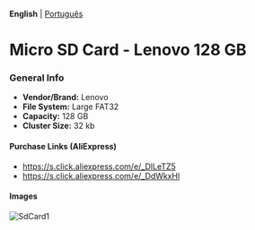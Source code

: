 **English** | [Português](pt-br.md)

# Micro SD Card - Lenovo 128 GB

### General Info

- <b>Vendor/Brand:</b> Lenovo
- <b>File System:</b> Large FAT32
- <b>Capacity:</b> 128 GB
- <b>Cluster Size:</b> 32 kb

#### Purchase Links (AliExpress)

- https://s.click.aliexpress.com/e/_DlLeTZ5
- https://s.click.aliexpress.com/e/_DdWkxHl

#### Images

![SdCard1](Images/SdCard.jpg)

